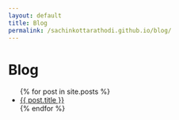 ```yaml
---
layout: default
title: Blog
permalink: /sachinkottarathodi.github.io/blog/
---
```


# Blog
<ul>
  {% for post in site.posts %}
    <li>
      <a href="{{ post.url | relative_url }}">{{ post.title }}</a>
    </li>
  {% endfor %}
</ul>
